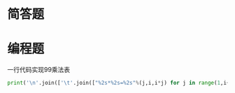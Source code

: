 # 简答题



# 编程题

一行代码实现99乘法表

```python
print('\n'.join(['\t'.join(["%2s*%2s=%2s"%(j,i,i*j) for j in range(1,i+1)]) for i in range(1,10)]))
```

